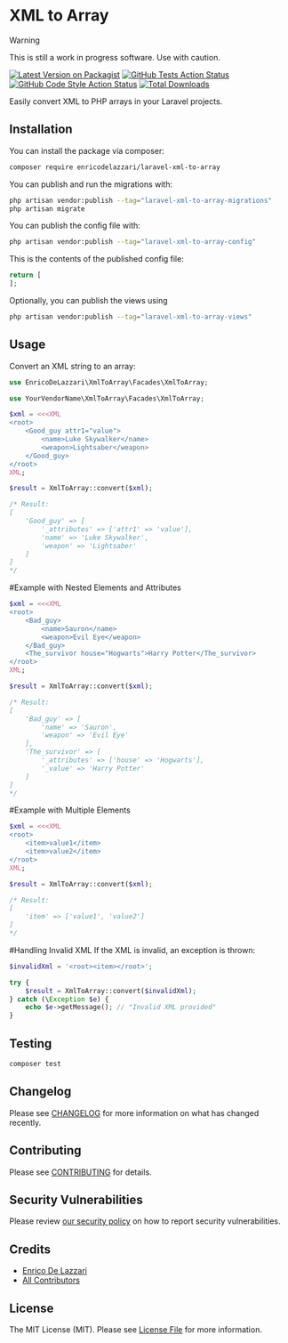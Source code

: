 # XML to Array

> [!WARNING]  
> This is still a work in progress software. Use with caution.

[![Latest Version on Packagist](https://img.shields.io/packagist/v/enricodelazzari/laravel-xml-to-array.svg?style=flat-square)](https://packagist.org/packages/enricodelazzari/laravel-xml-to-array)
[![GitHub Tests Action Status](https://img.shields.io/github/actions/workflow/status/enricodelazzari/laravel-xml-to-array/run-tests.yml?branch=main&label=tests&style=flat-square)](https://github.com/enricodelazzari/laravel-xml-to-array/actions?query=workflow%3Arun-tests+branch%3Amain)
[![GitHub Code Style Action Status](https://img.shields.io/github/actions/workflow/status/enricodelazzari/laravel-xml-to-array/fix-php-code-style-issues.yml?branch=main&label=code%20style&style=flat-square)](https://github.com/enricodelazzari/laravel-xml-to-array/actions?query=workflow%3A"Fix+PHP+code+style+issues"+branch%3Amain)
[![Total Downloads](https://img.shields.io/packagist/dt/enricodelazzari/laravel-xml-to-array.svg?style=flat-square)](https://packagist.org/packages/enricodelazzari/laravel-xml-to-array)

Easily convert XML to PHP arrays in your Laravel projects.

## Installation

You can install the package via composer:

```bash
composer require enricodelazzari/laravel-xml-to-array
```

You can publish and run the migrations with:

```bash
php artisan vendor:publish --tag="laravel-xml-to-array-migrations"
php artisan migrate
```

You can publish the config file with:

```bash
php artisan vendor:publish --tag="laravel-xml-to-array-config"
```

This is the contents of the published config file:

```php
return [
];
```

Optionally, you can publish the views using

```bash
php artisan vendor:publish --tag="laravel-xml-to-array-views"
```

## Usage

Convert an XML string to an array:

```php
use EnricoDeLazzari\XmlToArray\Facades\XmlToArray;

use YourVendorName\XmlToArray\Facades\XmlToArray;

$xml = <<<XML
<root>
    <Good_guy attr1="value">
        <name>Luke Skywalker</name>
        <weapon>Lightsaber</weapon>
    </Good_guy>
</root>
XML;

$result = XmlToArray::convert($xml);

/* Result:
[
    'Good_guy' => [
        '_attributes' => ['attr1' => 'value'],
        'name' => 'Luke Skywalker',
        'weapon' => 'Lightsaber'
    ]
]
*/

```

#Example with Nested Elements and Attributes
```php
$xml = <<<XML
<root>
    <Bad_guy>
        <name>Sauron</name>
        <weapon>Evil Eye</weapon>
    </Bad_guy>
    <The_survivor house="Hogwarts">Harry Potter</The_survivor>
</root>
XML;

$result = XmlToArray::convert($xml);

/* Result:
[
    'Bad_guy' => [
        'name' => 'Sauron',
        'weapon' => 'Evil Eye'
    ],
    'The_survivor' => [
        '_attributes' => ['house' => 'Hogwarts'],
        '_value' => 'Harry Potter'
    ]
]
*/
```
#Example with Multiple Elements
```php
$xml = <<<XML
<root>
    <item>value1</item>
    <item>value2</item>
</root>
XML;

$result = XmlToArray::convert($xml);

/* Result:
[
    'item' => ['value1', 'value2']
]
*/
```
#Handling Invalid XML
If the XML is invalid, an exception is thrown:
```php
$invalidXml = '<root><item></root>';

try {
    $result = XmlToArray::convert($invalidXml);
} catch (\Exception $e) {
    echo $e->getMessage(); // "Invalid XML provided"
}
```
## Testing

```bash
composer test
```

## Changelog

Please see [CHANGELOG](CHANGELOG.md) for more information on what has changed recently.

## Contributing

Please see [CONTRIBUTING](CONTRIBUTING.md) for details.

## Security Vulnerabilities

Please review [our security policy](../../security/policy) on how to report security vulnerabilities.

## Credits

- [Enrico De Lazzari](https://github.com/enricodelazzari)
- [All Contributors](../../contributors)

## License

The MIT License (MIT). Please see [License File](LICENSE.md) for more information.
